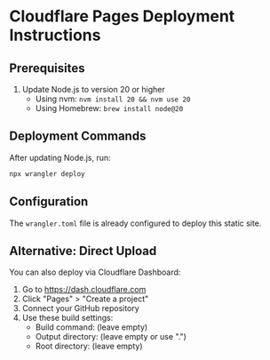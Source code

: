 # Cloudflare Pages Deployment Instructions

## Prerequisites
1. Update Node.js to version 20 or higher
   - Using nvm: `nvm install 20 && nvm use 20`
   - Using Homebrew: `brew install node@20`

## Deployment Commands
After updating Node.js, run:
```bash
npx wrangler deploy
```

## Configuration
The `wrangler.toml` file is already configured to deploy this static site.

## Alternative: Direct Upload
You can also deploy via Cloudflare Dashboard:
1. Go to https://dash.cloudflare.com
2. Click "Pages" > "Create a project"
3. Connect your GitHub repository
4. Use these build settings:
   - Build command: (leave empty)
   - Output directory: (leave empty or use ".")
   - Root directory: (leave empty)
